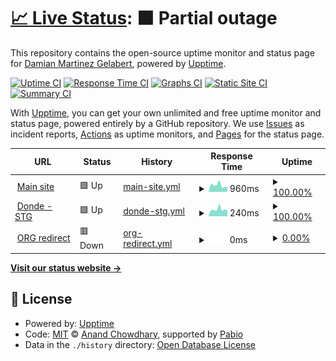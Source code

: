 # [📈 Live Status](https://damipoo.github.io/legendary-pancake): <!--live status--> **🟧 Partial outage**

This repository contains the open-source uptime monitor and status page for [Damian Martinez Gelabert](https://damipoo.github.io/legendary-pancake), powered by [Upptime](https://github.com/upptime/upptime).

[![Uptime CI](https://github.com/damipoo/legendary-pancake/workflows/Uptime%20CI/badge.svg)](https://github.com/damipoo/legendary-pancake/actions?query=workflow%3A%22Uptime+CI%22)
[![Response Time CI](https://github.com/damipoo/legendary-pancake/workflows/Response%20Time%20CI/badge.svg)](https://github.com/damipoo/legendary-pancake/actions?query=workflow%3A%22Response+Time+CI%22)
[![Graphs CI](https://github.com/damipoo/legendary-pancake/workflows/Graphs%20CI/badge.svg)](https://github.com/damipoo/legendary-pancake/actions?query=workflow%3A%22Graphs+CI%22)
[![Static Site CI](https://github.com/damipoo/legendary-pancake/workflows/Static%20Site%20CI/badge.svg)](https://github.com/damipoo/legendary-pancake/actions?query=workflow%3A%22Static+Site+CI%22)
[![Summary CI](https://github.com/damipoo/legendary-pancake/workflows/Summary%20CI/badge.svg)](https://github.com/damipoo/legendary-pancake/actions?query=workflow%3A%22Summary+CI%22)

With [Upptime](https://upptime.js.org), you can get your own unlimited and free uptime monitor and status page, powered entirely by a GitHub repository. We use [Issues](https://github.com/damipoo/legendary-pancake/issues) as incident reports, [Actions](https://github.com/damipoo/legendary-pancake/actions) as uptime monitors, and [Pages](https://damipoo.github.io/legendary-pancake) for the status page.

<!--start: status pages-->
<!-- This summary is generated by Upptime (https://github.com/upptime/upptime) -->
<!-- Do not edit this manually, your changes will be overwritten -->
<!-- prettier-ignore -->
| URL | Status | History | Response Time | Uptime |
| --- | ------ | ------- | ------------- | ------ |
| <img alt="" src="https://icons.duckduckgo.com/ip3/www.huesped.org.ar.ico" height="13"> [Main site](https://www.huesped.org.ar) | 🟩 Up | [main-site.yml](https://github.com/damipoo/legendary-pancake/commits/HEAD/history/main-site.yml) | <details><summary><img alt="Response time graph" src="./graphs/main-site/response-time-week.png" height="20"> 960ms</summary><br><a href="https://damipoo.github.io/legendary-pancake/history/main-site"><img alt="Response time 1135" src="https://img.shields.io/endpoint?url=https%3A%2F%2Fraw.githubusercontent.com%2Fdamipoo%2Flegendary-pancake%2FHEAD%2Fapi%2Fmain-site%2Fresponse-time.json"></a><br><a href="https://damipoo.github.io/legendary-pancake/history/main-site"><img alt="24-hour response time 732" src="https://img.shields.io/endpoint?url=https%3A%2F%2Fraw.githubusercontent.com%2Fdamipoo%2Flegendary-pancake%2FHEAD%2Fapi%2Fmain-site%2Fresponse-time-day.json"></a><br><a href="https://damipoo.github.io/legendary-pancake/history/main-site"><img alt="7-day response time 960" src="https://img.shields.io/endpoint?url=https%3A%2F%2Fraw.githubusercontent.com%2Fdamipoo%2Flegendary-pancake%2FHEAD%2Fapi%2Fmain-site%2Fresponse-time-week.json"></a><br><a href="https://damipoo.github.io/legendary-pancake/history/main-site"><img alt="30-day response time 1135" src="https://img.shields.io/endpoint?url=https%3A%2F%2Fraw.githubusercontent.com%2Fdamipoo%2Flegendary-pancake%2FHEAD%2Fapi%2Fmain-site%2Fresponse-time-month.json"></a><br><a href="https://damipoo.github.io/legendary-pancake/history/main-site"><img alt="1-year response time 1135" src="https://img.shields.io/endpoint?url=https%3A%2F%2Fraw.githubusercontent.com%2Fdamipoo%2Flegendary-pancake%2FHEAD%2Fapi%2Fmain-site%2Fresponse-time-year.json"></a></details> | <details><summary><a href="https://damipoo.github.io/legendary-pancake/history/main-site">100.00%</a></summary><a href="https://damipoo.github.io/legendary-pancake/history/main-site"><img alt="All-time uptime 100.00%" src="https://img.shields.io/endpoint?url=https%3A%2F%2Fraw.githubusercontent.com%2Fdamipoo%2Flegendary-pancake%2FHEAD%2Fapi%2Fmain-site%2Fuptime.json"></a><br><a href="https://damipoo.github.io/legendary-pancake/history/main-site"><img alt="24-hour uptime 100.00%" src="https://img.shields.io/endpoint?url=https%3A%2F%2Fraw.githubusercontent.com%2Fdamipoo%2Flegendary-pancake%2FHEAD%2Fapi%2Fmain-site%2Fuptime-day.json"></a><br><a href="https://damipoo.github.io/legendary-pancake/history/main-site"><img alt="7-day uptime 100.00%" src="https://img.shields.io/endpoint?url=https%3A%2F%2Fraw.githubusercontent.com%2Fdamipoo%2Flegendary-pancake%2FHEAD%2Fapi%2Fmain-site%2Fuptime-week.json"></a><br><a href="https://damipoo.github.io/legendary-pancake/history/main-site"><img alt="30-day uptime 100.00%" src="https://img.shields.io/endpoint?url=https%3A%2F%2Fraw.githubusercontent.com%2Fdamipoo%2Flegendary-pancake%2FHEAD%2Fapi%2Fmain-site%2Fuptime-month.json"></a><br><a href="https://damipoo.github.io/legendary-pancake/history/main-site"><img alt="1-year uptime 100.00%" src="https://img.shields.io/endpoint?url=https%3A%2F%2Fraw.githubusercontent.com%2Fdamipoo%2Flegendary-pancake%2FHEAD%2Fapi%2Fmain-site%2Fuptime-year.json"></a></details>
| <img alt="" src="https://icons.duckduckgo.com/ip3/stg.donde.huesped.org.ar.ico" height="13"> [Donde - STG](https://stg.donde.huesped.org.ar/) | 🟩 Up | [donde-stg.yml](https://github.com/damipoo/legendary-pancake/commits/HEAD/history/donde-stg.yml) | <details><summary><img alt="Response time graph" src="./graphs/donde-stg/response-time-week.png" height="20"> 240ms</summary><br><a href="https://damipoo.github.io/legendary-pancake/history/donde-stg"><img alt="Response time 270" src="https://img.shields.io/endpoint?url=https%3A%2F%2Fraw.githubusercontent.com%2Fdamipoo%2Flegendary-pancake%2FHEAD%2Fapi%2Fdonde-stg%2Fresponse-time.json"></a><br><a href="https://damipoo.github.io/legendary-pancake/history/donde-stg"><img alt="24-hour response time 197" src="https://img.shields.io/endpoint?url=https%3A%2F%2Fraw.githubusercontent.com%2Fdamipoo%2Flegendary-pancake%2FHEAD%2Fapi%2Fdonde-stg%2Fresponse-time-day.json"></a><br><a href="https://damipoo.github.io/legendary-pancake/history/donde-stg"><img alt="7-day response time 240" src="https://img.shields.io/endpoint?url=https%3A%2F%2Fraw.githubusercontent.com%2Fdamipoo%2Flegendary-pancake%2FHEAD%2Fapi%2Fdonde-stg%2Fresponse-time-week.json"></a><br><a href="https://damipoo.github.io/legendary-pancake/history/donde-stg"><img alt="30-day response time 270" src="https://img.shields.io/endpoint?url=https%3A%2F%2Fraw.githubusercontent.com%2Fdamipoo%2Flegendary-pancake%2FHEAD%2Fapi%2Fdonde-stg%2Fresponse-time-month.json"></a><br><a href="https://damipoo.github.io/legendary-pancake/history/donde-stg"><img alt="1-year response time 270" src="https://img.shields.io/endpoint?url=https%3A%2F%2Fraw.githubusercontent.com%2Fdamipoo%2Flegendary-pancake%2FHEAD%2Fapi%2Fdonde-stg%2Fresponse-time-year.json"></a></details> | <details><summary><a href="https://damipoo.github.io/legendary-pancake/history/donde-stg">100.00%</a></summary><a href="https://damipoo.github.io/legendary-pancake/history/donde-stg"><img alt="All-time uptime 100.00%" src="https://img.shields.io/endpoint?url=https%3A%2F%2Fraw.githubusercontent.com%2Fdamipoo%2Flegendary-pancake%2FHEAD%2Fapi%2Fdonde-stg%2Fuptime.json"></a><br><a href="https://damipoo.github.io/legendary-pancake/history/donde-stg"><img alt="24-hour uptime 100.00%" src="https://img.shields.io/endpoint?url=https%3A%2F%2Fraw.githubusercontent.com%2Fdamipoo%2Flegendary-pancake%2FHEAD%2Fapi%2Fdonde-stg%2Fuptime-day.json"></a><br><a href="https://damipoo.github.io/legendary-pancake/history/donde-stg"><img alt="7-day uptime 100.00%" src="https://img.shields.io/endpoint?url=https%3A%2F%2Fraw.githubusercontent.com%2Fdamipoo%2Flegendary-pancake%2FHEAD%2Fapi%2Fdonde-stg%2Fuptime-week.json"></a><br><a href="https://damipoo.github.io/legendary-pancake/history/donde-stg"><img alt="30-day uptime 100.00%" src="https://img.shields.io/endpoint?url=https%3A%2F%2Fraw.githubusercontent.com%2Fdamipoo%2Flegendary-pancake%2FHEAD%2Fapi%2Fdonde-stg%2Fuptime-month.json"></a><br><a href="https://damipoo.github.io/legendary-pancake/history/donde-stg"><img alt="1-year uptime 100.00%" src="https://img.shields.io/endpoint?url=https%3A%2F%2Fraw.githubusercontent.com%2Fdamipoo%2Flegendary-pancake%2FHEAD%2Fapi%2Fdonde-stg%2Fuptime-year.json"></a></details>
| <img alt="" src="https://icons.duckduckgo.com/ip3/www.huesped.org.ico" height="13"> [ORG redirect](https://www.huesped.org) | 🟥 Down | [org-redirect.yml](https://github.com/damipoo/legendary-pancake/commits/HEAD/history/org-redirect.yml) | <details><summary><img alt="Response time graph" src="./graphs/org-redirect/response-time-week.png" height="20"> 0ms</summary><br><a href="https://damipoo.github.io/legendary-pancake/history/org-redirect"><img alt="Response time 0" src="https://img.shields.io/endpoint?url=https%3A%2F%2Fraw.githubusercontent.com%2Fdamipoo%2Flegendary-pancake%2FHEAD%2Fapi%2Forg-redirect%2Fresponse-time.json"></a><br><a href="https://damipoo.github.io/legendary-pancake/history/org-redirect"><img alt="24-hour response time 0" src="https://img.shields.io/endpoint?url=https%3A%2F%2Fraw.githubusercontent.com%2Fdamipoo%2Flegendary-pancake%2FHEAD%2Fapi%2Forg-redirect%2Fresponse-time-day.json"></a><br><a href="https://damipoo.github.io/legendary-pancake/history/org-redirect"><img alt="7-day response time 0" src="https://img.shields.io/endpoint?url=https%3A%2F%2Fraw.githubusercontent.com%2Fdamipoo%2Flegendary-pancake%2FHEAD%2Fapi%2Forg-redirect%2Fresponse-time-week.json"></a><br><a href="https://damipoo.github.io/legendary-pancake/history/org-redirect"><img alt="30-day response time 0" src="https://img.shields.io/endpoint?url=https%3A%2F%2Fraw.githubusercontent.com%2Fdamipoo%2Flegendary-pancake%2FHEAD%2Fapi%2Forg-redirect%2Fresponse-time-month.json"></a><br><a href="https://damipoo.github.io/legendary-pancake/history/org-redirect"><img alt="1-year response time 0" src="https://img.shields.io/endpoint?url=https%3A%2F%2Fraw.githubusercontent.com%2Fdamipoo%2Flegendary-pancake%2FHEAD%2Fapi%2Forg-redirect%2Fresponse-time-year.json"></a></details> | <details><summary><a href="https://damipoo.github.io/legendary-pancake/history/org-redirect">0.00%</a></summary><a href="https://damipoo.github.io/legendary-pancake/history/org-redirect"><img alt="All-time uptime 0.00%" src="https://img.shields.io/endpoint?url=https%3A%2F%2Fraw.githubusercontent.com%2Fdamipoo%2Flegendary-pancake%2FHEAD%2Fapi%2Forg-redirect%2Fuptime.json"></a><br><a href="https://damipoo.github.io/legendary-pancake/history/org-redirect"><img alt="24-hour uptime 0.00%" src="https://img.shields.io/endpoint?url=https%3A%2F%2Fraw.githubusercontent.com%2Fdamipoo%2Flegendary-pancake%2FHEAD%2Fapi%2Forg-redirect%2Fuptime-day.json"></a><br><a href="https://damipoo.github.io/legendary-pancake/history/org-redirect"><img alt="7-day uptime 0.00%" src="https://img.shields.io/endpoint?url=https%3A%2F%2Fraw.githubusercontent.com%2Fdamipoo%2Flegendary-pancake%2FHEAD%2Fapi%2Forg-redirect%2Fuptime-week.json"></a><br><a href="https://damipoo.github.io/legendary-pancake/history/org-redirect"><img alt="30-day uptime 0.00%" src="https://img.shields.io/endpoint?url=https%3A%2F%2Fraw.githubusercontent.com%2Fdamipoo%2Flegendary-pancake%2FHEAD%2Fapi%2Forg-redirect%2Fuptime-month.json"></a><br><a href="https://damipoo.github.io/legendary-pancake/history/org-redirect"><img alt="1-year uptime 0.00%" src="https://img.shields.io/endpoint?url=https%3A%2F%2Fraw.githubusercontent.com%2Fdamipoo%2Flegendary-pancake%2FHEAD%2Fapi%2Forg-redirect%2Fuptime-year.json"></a></details>

<!--end: status pages-->

[**Visit our status website →**](https://damipoo.github.io/legendary-pancake)

## 📄 License

- Powered by: [Upptime](https://github.com/upptime/upptime)
- Code: [MIT](./LICENSE) © [Anand Chowdhary](https://anandchowdhary.com), supported by [Pabio](https://pabio.com)
- Data in the `./history` directory: [Open Database License](https://opendatacommons.org/licenses/odbl/1-0/)
